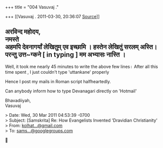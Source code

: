 +++
title = "004 Vasuvaj ."

+++
[[Vasuvaj .	2011-03-30, 20:36:07 [Source](https://groups.google.com/g/samskrita/c/Fo2z2hYBUt8)]]



अरविन्द महोदय,  
नमस्ते  
अहमपि देवनागर्यां लेखितुम् एव इच्छामि । हस्तेन लेखितुं सरलम् अस्ति।  
परन्तु उत्त\~ग्कने \[ in typing \] मम अभ्यासः नास्ति ।  
---------  
Well, it took me nearly 45 minutes to write the above few lines। After all this time spent , I just couldn't type 'uttankane' properly  
  
Hence I post my mails in Roman script halfheartedly.  
  
Can anybody inform how to type Devanagari directly on 'Hotmail'  
  
Bhavadiiyah,  
Vasuvaj  
  
  
  
\> Date: Wed, 30 Mar 2011 04:53:39 -0700  
\> Subject: \[Samskrita\] Re: How Evangelists Invented 'Dravidian Christianity'  
\> From: [kolhat...@gmail.com]()  
\> To: [sams...@googlegroups.com]()



